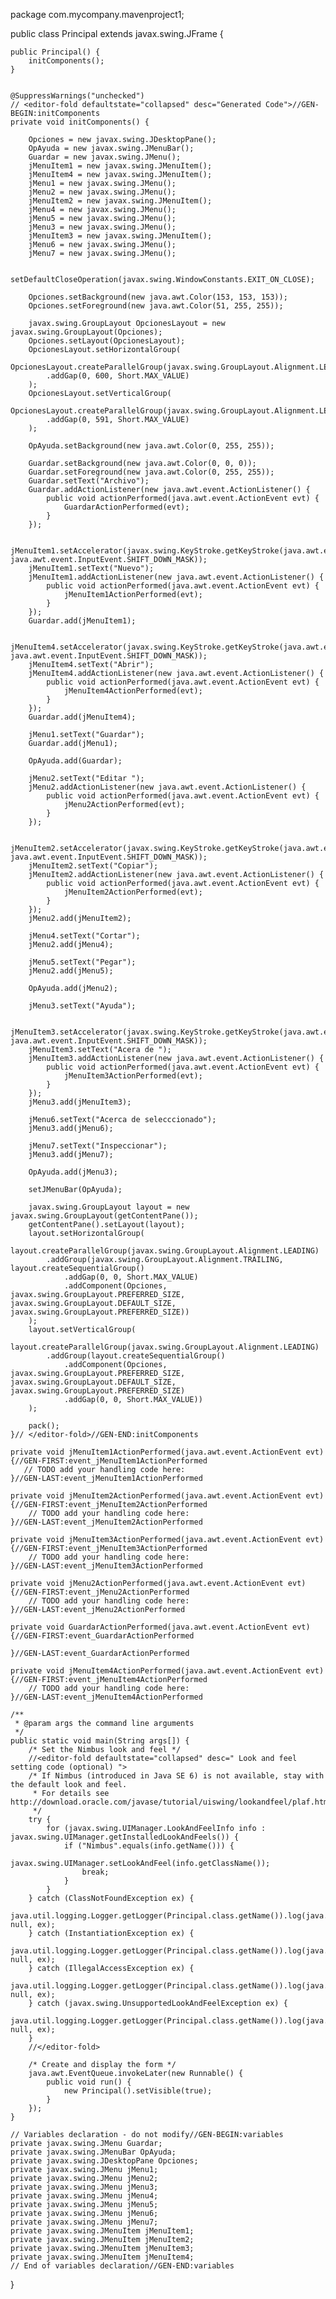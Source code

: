 package com.mycompany.mavenproject1;

public class Principal extends javax.swing.JFrame {


    public Principal() {
        initComponents();
    }

   
    @SuppressWarnings("unchecked")
    // <editor-fold defaultstate="collapsed" desc="Generated Code">//GEN-BEGIN:initComponents
    private void initComponents() {

        Opciones = new javax.swing.JDesktopPane();
        OpAyuda = new javax.swing.JMenuBar();
        Guardar = new javax.swing.JMenu();
        jMenuItem1 = new javax.swing.JMenuItem();
        jMenuItem4 = new javax.swing.JMenuItem();
        jMenu1 = new javax.swing.JMenu();
        jMenu2 = new javax.swing.JMenu();
        jMenuItem2 = new javax.swing.JMenuItem();
        jMenu4 = new javax.swing.JMenu();
        jMenu5 = new javax.swing.JMenu();
        jMenu3 = new javax.swing.JMenu();
        jMenuItem3 = new javax.swing.JMenuItem();
        jMenu6 = new javax.swing.JMenu();
        jMenu7 = new javax.swing.JMenu();

        setDefaultCloseOperation(javax.swing.WindowConstants.EXIT_ON_CLOSE);

        Opciones.setBackground(new java.awt.Color(153, 153, 153));
        Opciones.setForeground(new java.awt.Color(51, 255, 255));

        javax.swing.GroupLayout OpcionesLayout = new javax.swing.GroupLayout(Opciones);
        Opciones.setLayout(OpcionesLayout);
        OpcionesLayout.setHorizontalGroup(
            OpcionesLayout.createParallelGroup(javax.swing.GroupLayout.Alignment.LEADING)
            .addGap(0, 600, Short.MAX_VALUE)
        );
        OpcionesLayout.setVerticalGroup(
            OpcionesLayout.createParallelGroup(javax.swing.GroupLayout.Alignment.LEADING)
            .addGap(0, 591, Short.MAX_VALUE)
        );

        OpAyuda.setBackground(new java.awt.Color(0, 255, 255));

        Guardar.setBackground(new java.awt.Color(0, 0, 0));
        Guardar.setForeground(new java.awt.Color(0, 255, 255));
        Guardar.setText("Archivo");
        Guardar.addActionListener(new java.awt.event.ActionListener() {
            public void actionPerformed(java.awt.event.ActionEvent evt) {
                GuardarActionPerformed(evt);
            }
        });

        jMenuItem1.setAccelerator(javax.swing.KeyStroke.getKeyStroke(java.awt.event.KeyEvent.VK_C, java.awt.event.InputEvent.SHIFT_DOWN_MASK));
        jMenuItem1.setText("Nuevo");
        jMenuItem1.addActionListener(new java.awt.event.ActionListener() {
            public void actionPerformed(java.awt.event.ActionEvent evt) {
                jMenuItem1ActionPerformed(evt);
            }
        });
        Guardar.add(jMenuItem1);

        jMenuItem4.setAccelerator(javax.swing.KeyStroke.getKeyStroke(java.awt.event.KeyEvent.VK_B, java.awt.event.InputEvent.SHIFT_DOWN_MASK));
        jMenuItem4.setText("Abrir");
        jMenuItem4.addActionListener(new java.awt.event.ActionListener() {
            public void actionPerformed(java.awt.event.ActionEvent evt) {
                jMenuItem4ActionPerformed(evt);
            }
        });
        Guardar.add(jMenuItem4);

        jMenu1.setText("Guardar");
        Guardar.add(jMenu1);

        OpAyuda.add(Guardar);

        jMenu2.setText("Editar ");
        jMenu2.addActionListener(new java.awt.event.ActionListener() {
            public void actionPerformed(java.awt.event.ActionEvent evt) {
                jMenu2ActionPerformed(evt);
            }
        });

        jMenuItem2.setAccelerator(javax.swing.KeyStroke.getKeyStroke(java.awt.event.KeyEvent.VK_Z, java.awt.event.InputEvent.SHIFT_DOWN_MASK));
        jMenuItem2.setText("Copiar");
        jMenuItem2.addActionListener(new java.awt.event.ActionListener() {
            public void actionPerformed(java.awt.event.ActionEvent evt) {
                jMenuItem2ActionPerformed(evt);
            }
        });
        jMenu2.add(jMenuItem2);

        jMenu4.setText("Cortar");
        jMenu2.add(jMenu4);

        jMenu5.setText("Pegar");
        jMenu2.add(jMenu5);

        OpAyuda.add(jMenu2);

        jMenu3.setText("Ayuda");

        jMenuItem3.setAccelerator(javax.swing.KeyStroke.getKeyStroke(java.awt.event.KeyEvent.VK_X, java.awt.event.InputEvent.SHIFT_DOWN_MASK));
        jMenuItem3.setText("Acera de ");
        jMenuItem3.addActionListener(new java.awt.event.ActionListener() {
            public void actionPerformed(java.awt.event.ActionEvent evt) {
                jMenuItem3ActionPerformed(evt);
            }
        });
        jMenu3.add(jMenuItem3);

        jMenu6.setText("Acerca de selecccionado");
        jMenu3.add(jMenu6);

        jMenu7.setText("Inspeccionar");
        jMenu3.add(jMenu7);

        OpAyuda.add(jMenu3);

        setJMenuBar(OpAyuda);

        javax.swing.GroupLayout layout = new javax.swing.GroupLayout(getContentPane());
        getContentPane().setLayout(layout);
        layout.setHorizontalGroup(
            layout.createParallelGroup(javax.swing.GroupLayout.Alignment.LEADING)
            .addGroup(javax.swing.GroupLayout.Alignment.TRAILING, layout.createSequentialGroup()
                .addGap(0, 0, Short.MAX_VALUE)
                .addComponent(Opciones, javax.swing.GroupLayout.PREFERRED_SIZE, javax.swing.GroupLayout.DEFAULT_SIZE, javax.swing.GroupLayout.PREFERRED_SIZE))
        );
        layout.setVerticalGroup(
            layout.createParallelGroup(javax.swing.GroupLayout.Alignment.LEADING)
            .addGroup(layout.createSequentialGroup()
                .addComponent(Opciones, javax.swing.GroupLayout.PREFERRED_SIZE, javax.swing.GroupLayout.DEFAULT_SIZE, javax.swing.GroupLayout.PREFERRED_SIZE)
                .addGap(0, 0, Short.MAX_VALUE))
        );

        pack();
    }// </editor-fold>//GEN-END:initComponents

    private void jMenuItem1ActionPerformed(java.awt.event.ActionEvent evt) {//GEN-FIRST:event_jMenuItem1ActionPerformed
       // TODO add your handling code here:
    }//GEN-LAST:event_jMenuItem1ActionPerformed

    private void jMenuItem2ActionPerformed(java.awt.event.ActionEvent evt) {//GEN-FIRST:event_jMenuItem2ActionPerformed
        // TODO add your handling code here:
    }//GEN-LAST:event_jMenuItem2ActionPerformed

    private void jMenuItem3ActionPerformed(java.awt.event.ActionEvent evt) {//GEN-FIRST:event_jMenuItem3ActionPerformed
        // TODO add your handling code here:
    }//GEN-LAST:event_jMenuItem3ActionPerformed

    private void jMenu2ActionPerformed(java.awt.event.ActionEvent evt) {//GEN-FIRST:event_jMenu2ActionPerformed
        // TODO add your handling code here:
    }//GEN-LAST:event_jMenu2ActionPerformed

    private void GuardarActionPerformed(java.awt.event.ActionEvent evt) {//GEN-FIRST:event_GuardarActionPerformed
        
    }//GEN-LAST:event_GuardarActionPerformed

    private void jMenuItem4ActionPerformed(java.awt.event.ActionEvent evt) {//GEN-FIRST:event_jMenuItem4ActionPerformed
        // TODO add your handling code here:
    }//GEN-LAST:event_jMenuItem4ActionPerformed

    /**
     * @param args the command line arguments
     */
    public static void main(String args[]) {
        /* Set the Nimbus look and feel */
        //<editor-fold defaultstate="collapsed" desc=" Look and feel setting code (optional) ">
        /* If Nimbus (introduced in Java SE 6) is not available, stay with the default look and feel.
         * For details see http://download.oracle.com/javase/tutorial/uiswing/lookandfeel/plaf.html 
         */
        try {
            for (javax.swing.UIManager.LookAndFeelInfo info : javax.swing.UIManager.getInstalledLookAndFeels()) {
                if ("Nimbus".equals(info.getName())) {
                    javax.swing.UIManager.setLookAndFeel(info.getClassName());
                    break;
                }
            }
        } catch (ClassNotFoundException ex) {
            java.util.logging.Logger.getLogger(Principal.class.getName()).log(java.util.logging.Level.SEVERE, null, ex);
        } catch (InstantiationException ex) {
            java.util.logging.Logger.getLogger(Principal.class.getName()).log(java.util.logging.Level.SEVERE, null, ex);
        } catch (IllegalAccessException ex) {
            java.util.logging.Logger.getLogger(Principal.class.getName()).log(java.util.logging.Level.SEVERE, null, ex);
        } catch (javax.swing.UnsupportedLookAndFeelException ex) {
            java.util.logging.Logger.getLogger(Principal.class.getName()).log(java.util.logging.Level.SEVERE, null, ex);
        }
        //</editor-fold>

        /* Create and display the form */
        java.awt.EventQueue.invokeLater(new Runnable() {
            public void run() {
                new Principal().setVisible(true);
            }
        });
    }

    // Variables declaration - do not modify//GEN-BEGIN:variables
    private javax.swing.JMenu Guardar;
    private javax.swing.JMenuBar OpAyuda;
    private javax.swing.JDesktopPane Opciones;
    private javax.swing.JMenu jMenu1;
    private javax.swing.JMenu jMenu2;
    private javax.swing.JMenu jMenu3;
    private javax.swing.JMenu jMenu4;
    private javax.swing.JMenu jMenu5;
    private javax.swing.JMenu jMenu6;
    private javax.swing.JMenu jMenu7;
    private javax.swing.JMenuItem jMenuItem1;
    private javax.swing.JMenuItem jMenuItem2;
    private javax.swing.JMenuItem jMenuItem3;
    private javax.swing.JMenuItem jMenuItem4;
    // End of variables declaration//GEN-END:variables
}
